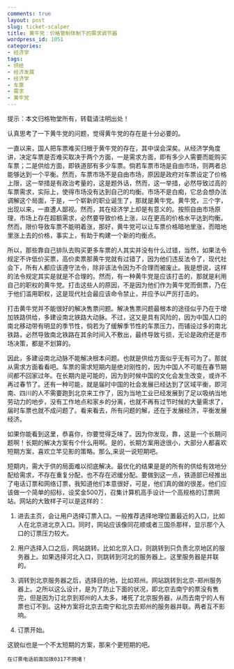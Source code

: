 ```yaml
---
comments: true
layout: post
slug: ticket-scalper
title: 黄牛党：价格管制体制下的需求调节器
wordpress_id: 1051
categories:
- 经济学
tags:
- 供给
- 经济发展
- 经济学
- 车票
- 需求
- 黄牛党
---
```


提示：本文归格物堂所有，转载请注明出处！


认真思考了一下黄牛党的问题，觉得黄牛党的存在是十分必要的。

一直以来，国人把车票难买归根于黄牛党的存在，其中误会深矣。从经济学角度讲，决定车票是否难买取决于两个方面，一是需求方面，即有多少人需要而能购买车票；二是供给方面，即铁道部有多少车票。倘若车票市场是自由市场，则两者总能够达到一个平衡。然而，车票市场不是自由市场，原因是政府对车票设定了价格上限，这一举措是有政治考量的，这是题外话，然而，这一举措，必然导致过高的车票需求，实际上，使得市场没有达到自己的均衡。市场不是白痴，它总会想办法调解这个局面，于是，一个崭新的职业诞生了，那就是黄牛党。黄牛党，三个字，出现以来，一直遭人鄙视。然而，其在经济学上却是有意义的。按照自由市场原理，市场上存在超额需求，必然要导致价格上涨，以在更高的价格水平达到均衡。然而，限价导致车票不能明着涨，那好，黄牛党可以让车票价格暗地里涨，而暗地里涨上去的价格，事实上，有助于构建一个新的均衡点。

所以，那些靠自己排队去购买更多车票的人其实并没有什么过错，当然，如果法令规定不许低价买票，高价卖票那黄牛党就有过错了，因为他们违反法令了，现代社会下，所有人都应该遵守法令，除非该法令因为不合理而被废止。我是想说，这样的法令规定其实是就是不合理的。然而，有一种黄牛党是应该打击的，那就是利用自己的职权的黄牛党。打击这些人的原因，不是因为他们作为黄牛党而倒票，乃在于他们滥用职权，这是现代社会最应该命令禁止，并应予以严厉打击的。

打击黄牛党并不能很好的解决售票问题。解决售票问题最根本的途径似乎乃在于增加铁路供给，多建设南北铁路大动脉。不过，这又是具有风险的，因为中国人口的南北移动带有明显的季节性，倘若为了缓解季节性的车票压力，而铺设过多的南北铁路，必然导致南北铁路在其余时间入不敷出，最终导致亏损，无论是政府还是市场决策，都是不划算的。

因此，多建设南北动脉不能解决根本问题。也就是供给方面似乎无有可为了。那就从需求方面看看吧。车票的需求短期内是绝对刚性的，因为中国人不可能在春节期间都不回家过年。在长期内是可能的，因为到时候中国的文化会发生改变，或许不再过春节了。还有一种可能，就是届时中国的社会发展已经达到了区域平衡，即河南、四川的人不需要跑到北京来工作了，因为当地工业已经发展到了足以吸纳当地劳动力的地步，没有工作地点和家乡的分离，也就不再有过节时候的大量需求了，届时车票也就不成问题了。看来看去，所有问题的解，还在于发展经济，平衡发展经济。

如果你能看到这里，恭喜你，你要觉得乏味了。因为你发现，靠，这是一个长期问题啊！长期的解决方案有个什么用啊。是的，长期方案用途很小，大部分人都喜欢短期方案，喜欢立竿见影的策略。那么,来说一说短期吧。

短期内，需大于供的局面难以彻底解决。最优化的结果是是的所有的供给有效地分配给需求，不存在重复分配，也不存在迟缓分配。要做到这一点，铁道部已经推出了电话订票和网络订票，我知道他们本意很好，可是，他们真的做的很差。他们应该做一个简单的招标，设奖金500万，召集计算机高手设计一个高规格的订票网站。网站的大致样子可以是这样的：



	
  1. 进去主页，会让用户选择订票入口。一般推荐选择地理位置最近的入口，比如人在北京进北京入口。同时，网站应该像同花顺或者三国杀那样，显示那个入口的订票压力较大。

	
  2. 用户选择入口之后，网站跳转。比如北京入口，则跳转到只负责北京地区的服务器上。如果选择河北入口，则跳转到河北的服务器上。这里服务器是并联的。

	
  3. 调转到北京服务器之后，选择目的地，比如郑州。网站跳转到北京-郑州服务器上。之所以这么设计，是为了防止下面的状况，即北京去南宁的票没有售完，但是因为订北京到郑州的人太多，堵死了北京服务器，从而去南宁的人有票也订不到。这种方案将北京去南宁和北京去郑州的服务器并联。两者互不影响。

	
  4. 订票开始。


这貌似也是一个不太短期的方案，那来个更短期的吧。

    
    在订票电话前面加拨0317不拥堵！
